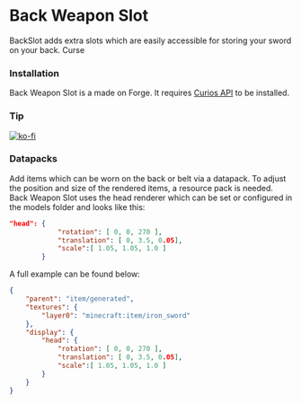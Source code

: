 # Back Weapon Slot
BackSlot adds extra slots which are easily accessible for storing your sword on your back.
Curse

### Installation
Back Weapon Slot is a made on Forge. It requires [Curios API](https://www.curseforge.com/minecraft/mc-mods/curios) to be installed.

### Tip
[![ko-fi](https://ko-fi.com/img/githubbutton_sm.svg)](https://ko-fi.com/B0B6TMVJ8)

### Datapacks
Add items which can be worn on the back or belt via a datapack. To adjust the position and size of the rendered items, a resource pack is needed. Back Weapon Slot uses the head renderer which can be set or configured in the models folder and looks like this:

```json
"head": {
			"rotation": [ 0, 0, 270 ],
			"translation": [ 0, 3.5, 0.05],
			"scale":[ 1.05, 1.05, 1.0 ]
		}
```

A full example can be found below:
```json
{
    "parent": "item/generated",
    "textures": {
        "layer0": "minecraft:item/iron_sword"
    },
    "display": {
        "head": {
			"rotation": [ 0, 0, 270 ],
			"translation": [ 0, 3.5, 0.05],
			"scale":[ 1.05, 1.05, 1.0 ]
		}
    }
}
```
